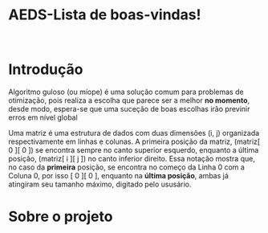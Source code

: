 # AEDS-Lista de boas-vindas!

<br><h1>Introdução</h1>
<p>Algoritmo guloso (ou míope) é uma solução comum para problemas de otimização, pois realiza a escolha que parece ser a melhor <b>no momento</b>, desde modo, espera-se que uma suceção de boas escolhas irão previnir erros em nível global</p>

<p>Uma matriz é uma estrutura de dados com duas dimensões (i, j) organizada respectivamente em linhas e colunas. A primeira posição da matriz, (matriz[ 0 ][ 0 ]) se encontra sempre no canto superior esquerdo, enquanto a última posição, (matriz[ i ][ j ]) no canto inferior direito. Essa notação mostra que, no caso da <b>primeira</b> posição, se encontra no começo da Linha 0 com a Coluna 0, por isso [ 0 ][ 0 ], enquanto na <b>última posição</b>, ambas já atingiram seu tamanho máximo, digitado pelo ususário. </P>
<h1>Sobre o projeto</h1>
<p></p>